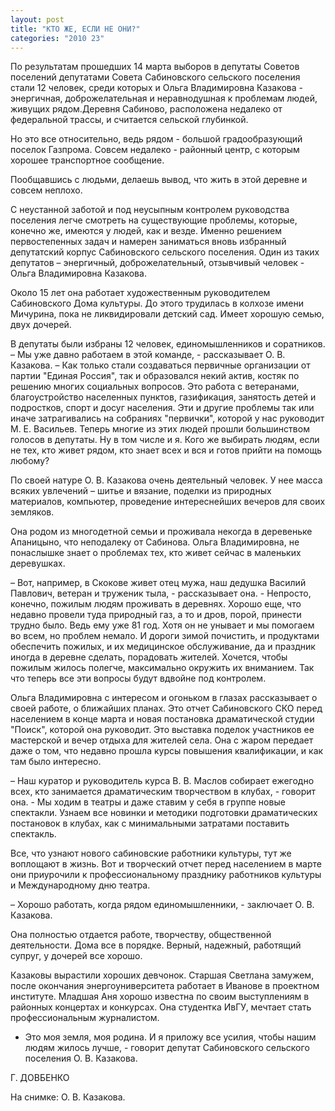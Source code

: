 ```yaml
---
layout: post
title: "КТО ЖЕ, ЕСЛИ НЕ ОНИ?"
categories: "2010 23"
---
```


По результатам прошедших 14 марта выборов в депутаты Советов поселений депутатами Совета Сабиновского сельского поселения стали 12 человек, среди которых и Ольга Владимировна Казакова - энергичная, доброжелательная и неравнодушная к проблемам людей, живущих рядом.Деревня Сабиново, расположена недалеко от федеральной трассы, и считается сельской глубинкой.

Но это все относительно, ведь рядом - большой градообразующий поселок Газпрома. Совсем недалеко - районный центр, с которым хорошее транспортное сообщение.

Пообщавшись с людьми, делаешь вывод, что жить в этой деревне и совсем неплохо.

С неустанной заботой и под неусыпным контролем руководства поселения легче смотреть на существующие проблемы, которые, конечно же, имеются у людей, как и везде. Именно решением первостепенных задач и намерен заниматься вновь избранный депутатский корпус Сабиновского сельского поселения. Один из таких депутатов – энергичный, доброжелательный, отзывчивый человек - Ольга Владимировна Казакова.

Около 15 лет она работает художественным руководителем Сабиновского Дома культуры. До этого трудилась в колхозе имени Мичурина, пока не ликвидировали детский сад. Имеет хорошую семью, двух дочерей.

В депутаты были избраны 12 человек, единомышленников и соратников. – Мы уже давно работаем в этой команде, - рассказывает О. В. Казакова. – Как только стали создаваться первичные организации от партии "Единая Россия", так и образовался некий актив, костяк по решению многих социальных вопросов. Это работа с ветеранами, благоустройство населенных пунктов, газификация, занятость детей и подростков, спорт и досуг населения. Эти и другие проблемы так или иначе затрагивались на собраниях "первички", которой у нас руководит М. Е. Васильев. Теперь многие из этих людей прошли большинством голосов в депутаты. Ну в том числе и я. Кого же выбирать людям, если не тех, кто живет рядом, кто знает всех и вся и готов прийти на помощь любому?

По своей натуре О. В. Казакова очень деятельный человек. У нее масса всяких увлечений – шитье и вязание, поделки из природных материалов, компьютер, проведение интереснейших вечеров для своих земляков.

Она родом из многодетной семьи и проживала некогда в деревеньке Апаницыно, что неподалеку от Сабинова. Ольга Владимировна, не понаслышке знает о проблемах тех, кто живет сейчас в маленьких деревушках.

– Вот, например, в Скокове живет отец мужа, наш дедушка Василий Павлович, ветеран и труженик тыла, - рассказывает она. - Непросто, конечно, пожилым людям проживать в деревнях. Хорошо еще, что недавно провели туда природный газ, а то и дров, порой, принести трудно было. Ведь ему уже 81 год. Хотя он не унывает и мы помогаем во всем, но проблем немало. И дороги зимой почистить, и продуктами обеспечить пожилых, и их медицинское обслуживание, да и праздник иногда в деревне сделать, порадовать жителей. Хочется, чтобы пожилым жилось полегче, максимально окружить их вниманием. Так что теперь все эти вопросы будут вдвойне под контролем.

Ольга Владимировна с интересом и огоньком в глазах рассказывает о своей работе, о ближайших планах. Это отчет Сабиновского СКО перед населением в конце марта и новая постановка драматической студии "Поиск", которой она руководит. Это выставка поделок участников ее мастерской и вечер отдыха для жителей села. Она с жаром передает даже о том, что недавно прошла курсы повышения квалификации, и как там было интересно.

– Наш куратор и руководитель курса В. В. Маслов собирает ежегодно всех, кто занимается драматическим творчеством в клубах, - говорит она. - Мы ходим в театры и даже ставим у себя в группе новые спектакли. Узнаем все новинки и методики подготовки драматических постановок в клубах, как с минимальными затратами поставить спектакль.

Все, что узнают нового сабиновские работники культуры, тут же воплощают в жизнь. Вот и творческий отчет перед населением в марте они приурочили к профессиональному празднику работников культуры и Международному дню театра.

– Хорошо работать, когда рядом единомышленники, - заключает О. В. Казакова.

Она полностью отдается работе, творчеству, общественной деятельности. Дома все в порядке. Верный, надежный, работящий супруг, у дочерей все хорошо.

Казаковы вырастили хороших девчонок. Старшая Светлана замужем, после окончания энергоуниверситета работает в Иванове в проектном институте. Младшая Аня хорошо известна по своим выступлениям в районных концертах и конкурсах. Она студентка ИвГУ, мечтает стать профессиональным журналистом.

- Это моя земля, моя родина. И я приложу все усилия, чтобы нашим людям жилось лучше, - говорит депутат Сабиновского сельского поселения О. В. Казакова.

Г. ДОВБЕНКО

На снимке: О. В. Казакова.


